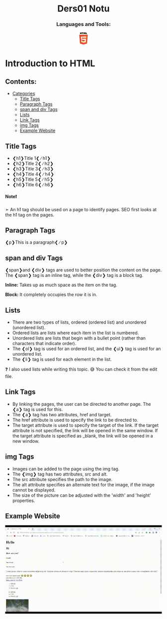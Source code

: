 <h1 align="center">Ders01 Notu</h1>



<h3 align="center">Languages and Tools:</h3>
<p align="center"><a href="https://www.w3.org/html/" target="_blank" rel="noreferrer"> <img src="https://raw.githubusercontent.com/devicons/devicon/master/icons/html5/html5-original-wordmark.svg" alt="html5" width="40" height="40"/> </a> </p>


# Introduction to HTML

## Contents:
 - [Categories](#categories)
      - [Title Tags](#title-tags)
      - [Paragraph Tags](#paragraph-tags)
      - [span and div Tags](#span-and-div-tags)
      - [Lists](#lists)
      - [Link Tags](#link-tags)
      - [img Tags](#img-tags)
      - [Example Website](#example-website)

## Title Tags

<ul>
    <li>&#10094;h1&#10095;Title 1&#10094; &#8725; h1&#10095;</li>
    <li>&#10094;h2&#10095;Title 2&#10094; &#8725; h2&#10095;</li>
    <li>&#10094;h3&#10095;Title 3&#10094; &#8725; h3&#10095;</li>
    <li>&#10094;h4&#10095;Title 4&#10094; &#8725; h4&#10095;</li>
    <li>&#10094;h5&#10095;Title 5&#10094; &#8725; h5&#10095;</li>
    <li>&#10094;h6&#10095;Title 6&#10094; &#8725; h6&#10095;</li>
</ul>

<h4><strong>Note&#10071;</strong></h4>
    <p>&#10147; An h1 tag should be used on a page to identify pages. SEO first looks at the h1 tag on the pages.</p>

## Paragraph Tags

<p>&#10094;p&#10095;This is a paragraph&#10094; &#8725; p&#10095;</p>

## span and div Tags

<p>&#10094;span&#10095;and &#10094;div&#10095; tags are used to better position the content on the page. The &#10094;span&#10095; tag is an inline tag, while the &#10094;div&#10095; tag is a block tag.</p>

<p><strong>Inline:</strong> Takes up as much space as the item on the tag.</p>
<p><strong>Block:</strong> It completely occupies the row it is in.</p>

## Lists

<ul>
    <li>There are two types of lists, ordered (ordered list) and unordered (unordered list).</li>
    <li>Ordered lists are lists where each item in the list is numbered.</li>
    <li>Unordered lists are lists that begin with a bullet point (rather than characters that indicate order).</li>
    <li>The &#10094;ol&#10095; tag is used for an ordered list, and the &#10094;ul&#10095; tag is used for an unordered list.</li>
    <li>The &#10094;li&#10095; tag is used for each element in the list.</li>
</ul>

<p>&#10067; I also used lists while writing this topic. &#128517;  You can check it from the edit file.</p>

## Link Tags

<ul>
    <li>By linking the pages, the user can be directed to another page. The &#10094;a&#10095; tag is used for this.</li>
    <li>The &#10094;a&#10095; tag has two attributes, href and target.</li>
    <li>The href attribute is used to specify the link to be directed to.</li>
    <li>The target attribute is used to specify the target of the link. If the target attribute is not specified, the link will be opened in the same window. If the target attribute is specified as _blank, the link will be opened in a new window.</li>
</ul>

## img Tags

<ul>
    <li>Images can be added to the page using the img tag.</li>
    <li>The &#10094;img&#10095; tag has two attributes, src and alt.</li>
    <li>The src attribute specifies the path to the image.</li>
    <li>The alt attribute specifies an alternate text for the image, if the image cannot be displayed.</li>
    <li>The size of the picture can be adjusted with the 'width' and 'height' properties.</li>
</ul>

## Example Website

![alt text](https://github.com/Selahaddin64/TurkcellFrontend2023/blob/add_gif/Ogrenciler/SelahattinDemir/Dersler/Ders01/photo/Ders01.gif)


